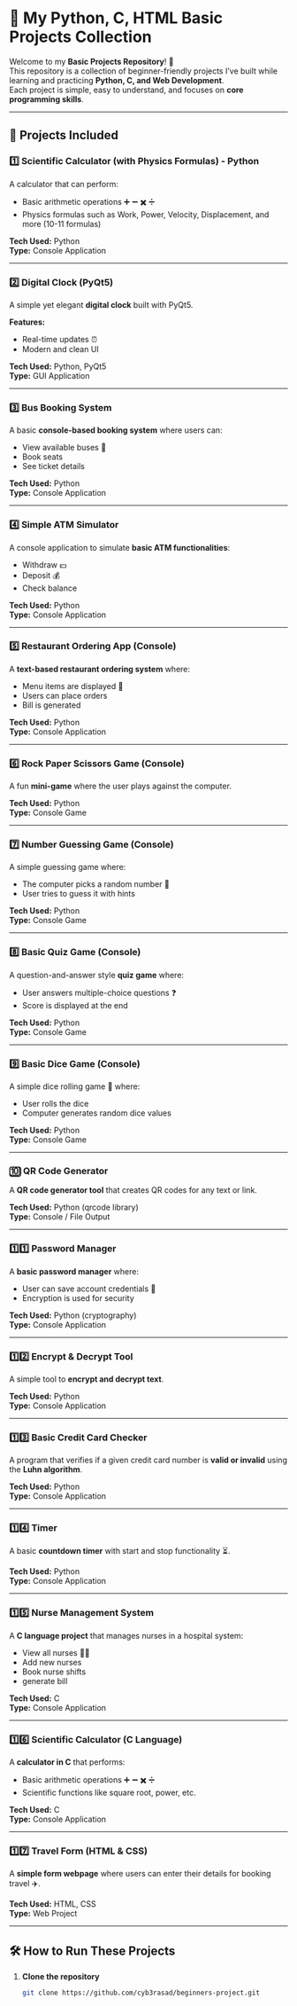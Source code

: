 # 🐍 My Python, C, HTML Basic Projects Collection

Welcome to my **Basic Projects Repository**! 🎯  
This repository is a collection of beginner-friendly projects I’ve built while learning and practicing **Python, C, and Web Development**.  
Each project is simple, easy to understand, and focuses on **core programming skills**.

---

## 🚀 Projects Included

### 1️⃣ Scientific Calculator (with Physics Formulas) - Python
A calculator that can perform:
- Basic arithmetic operations ➕ ➖ ✖️ ➗
- Physics formulas such as Work, Power, Velocity, Displacement, and more (10-11 formulas)

**Tech Used:** Python  
**Type:** Console Application  

---

### 2️⃣ Digital Clock (PyQt5)
A simple yet elegant **digital clock** built with PyQt5.  

**Features:**
- Real-time updates ⏰  
- Modern and clean UI  

**Tech Used:** Python, PyQt5  
**Type:** GUI Application  

---

### 3️⃣ Bus Booking System
A basic **console-based booking system** where users can:
- View available buses 🚌  
- Book seats  
- See ticket details  

**Tech Used:** Python  
**Type:** Console Application  

---

### 4️⃣ Simple ATM Simulator
A console application to simulate **basic ATM functionalities**:
- Withdraw 💵  
- Deposit 💰  
- Check balance  

**Tech Used:** Python  
**Type:** Console Application  

---

### 5️⃣ Restaurant Ordering App (Console)
A **text-based restaurant ordering system** where:
- Menu items are displayed 🍔  
- Users can place orders  
- Bill is generated  

**Tech Used:** Python  
**Type:** Console Application  

---

### 6️⃣ Rock Paper Scissors Game (Console)
A fun **mini-game** where the user plays against the computer.  

**Tech Used:** Python  
**Type:** Console Game  

---

### 7️⃣ Number Guessing Game (Console)
A simple guessing game where:
- The computer picks a random number 🔢  
- User tries to guess it with hints  

**Tech Used:** Python  
**Type:** Console Game  

---

### 8️⃣ Basic Quiz Game (Console)
A question-and-answer style **quiz game** where:
- User answers multiple-choice questions ❓  
- Score is displayed at the end  

**Tech Used:** Python  
**Type:** Console Game  

---

### 9️⃣ Basic Dice Game (Console)
A simple dice rolling game 🎲 where:
- User rolls the dice  
- Computer generates random dice values  

**Tech Used:** Python  
**Type:** Console Game  

---

### 🔟 QR Code Generator
A **QR code generator tool** that creates QR codes for any text or link.  

**Tech Used:** Python (qrcode library)  
**Type:** Console / File Output  

---

### 1️⃣1️⃣ Password Manager
A **basic password manager** where:
- User can save account credentials 🔑  
- Encryption is used for security  

**Tech Used:** Python (cryptography)  
**Type:** Console Application  

---

### 1️⃣2️⃣ Encrypt & Decrypt Tool
A simple tool to **encrypt and decrypt text**. 

**Tech Used:** Python  
**Type:** Console Application  

---

### 1️⃣3️⃣ Basic Credit Card Checker
A program that verifies if a given credit card number is **valid or invalid** using the **Luhn algorithm**.  

**Tech Used:** Python  
**Type:** Console Application  

---

### 1️⃣4️⃣ Timer
A basic **countdown timer** with start and stop functionality ⏳.  

**Tech Used:** Python  
**Type:** Console Application  

---

### 1️⃣5️⃣ Nurse Management System
A **C language project** that manages nurses in a hospital system:
- View all nurses 👩‍⚕️  
- Add new nurses 
- Book nurse shifts
- generate bill  

**Tech Used:** C  
**Type:** Console Application  

---

### 1️⃣6️⃣ Scientific Calculator (C Language)
A **calculator in C** that performs:  
- Basic arithmetic operations ➕ ➖ ✖️ ➗  
- Scientific functions like square root, power, etc.  

**Tech Used:** C  
**Type:** Console Application  

---

### 1️⃣7️⃣ Travel Form (HTML & CSS)
A **simple form webpage** where users can enter their details for booking travel ✈️.  

**Tech Used:** HTML, CSS  
**Type:** Web Project  

---

## 🛠 How to Run These Projects  

1. **Clone the repository**  
   ```bash
   git clone https://github.com/cyb3rasad/beginners-project.git
